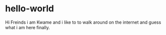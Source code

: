 # hello-world
Hi Freinds 
i am Kwame and i like to to walk around on the internet and guess what i am here finally.
